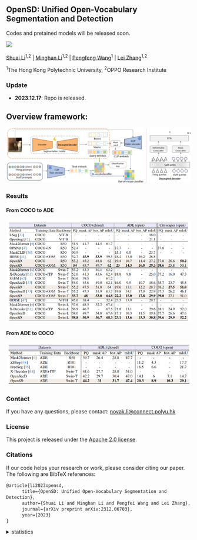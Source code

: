 

      
## OpenSD: Unified Open-Vocabulary Segmentation and Detection


Codes and pretained models will be released soon. 

<a href="https://arxiv.org/abs/2312.06703"><img src='https://img.shields.io/badge/Paper-Arxiv-red'></a> 

[Shuai Li](https://scholar.google.com.hk/citations?hl=zh-CN&user=Bd73ldQAAAAJ)<sup>1,2</sup> | [Minghan Li](https://scholar.google.com/citations?user=LhdBgMAAAAAJ&hl=en)<sup>1,2</sup> | [Pengfeng Wang](https://scholar.google.com/citations?user=zAAYwRYAAAAJ&hl=en)<sup>1</sup> | [Lei Zhang](https://www4.comp.polyu.edu.hk/~cslzhang/)<sup>1,2</sup>

<sup>1</sup>The Hong Kong Polytechnic University, <sup>2</sup>OPPO Research Institute



### Update
- **2023.12.17**: Repo is released.


## Overview framework:
![OpenSD](figs/framework.png)



### Results

#### From COCO to ADE

![](figs/coco2ade.png)


#### From ADE to COCO
![](figs/ade2coco.png)



### Contact
If you have any questions, please contact: novak.li@connect.polyu.hk

### License
This project is released under the [Apache 2.0 license](LICENSE).

### Citations
If our code helps your research or work, please consider citing our paper.
The following are BibTeX references:

```
@article{li2023opensd,
      title={OpenSD: Unified Open-Vocabulary Segmentation and Detection}, 
      author={Shuai Li and Minghan Li and Pengfei Wang and Lei Zhang},
      journal={arXiv preprint arXiv:2312.06703},
      year={2023}
}
```


<details>
<summary>statistics</summary>

![visitors](https://visitor-badge.laobi.icu/badge?page_id=strongwolf/OpenSD)

</details>